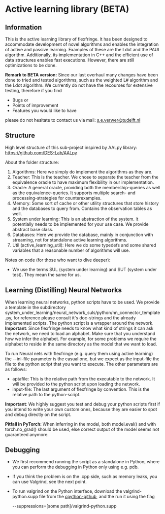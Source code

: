# Active learning library (BETA)

## Information

This is the active learning library of flexfringe. It has been designed to accommodate development of novel algorithms and enables the integration of active and passive learning. Examples of these are the Ldot and the PAUl algorithm.
Additionally, its implementation in C++ and the efficient use of data structures enables fast executions. However, there are still optimizations to be done. 

**Remark to BETA version:** Since our last overhaul many changes have been done to tried and tested algorithms, such as the weighted L# algorithm and the Ldot algorithm. We currently do not have the recourses for extensive testing, therefore if you find 

- Bugs or
- Points of improvement
- Features you would like to have

please do not hesitate to contact us via mail: s.e.verwer@tudelft.nl

## Structure

High level structure of this sub-project inspired by AALpy library: https://github.com/DES-Lab/AALpy

About the folder structure:
  1. Algorithms: Here we simply do implement the algorithms as they are.
  2. Teacher: This is the teacher. We chose to separate the teacher from the equivalence oracle to have maximum flexibility in our implementation.
  3. Oracle: A general oracle, providing both the membership-queries as well as the equivalence-queries. It supports multiple search- and processing-strategies for counterexamples. 
  4. Memory: Some sort of cache or other utility structures that store history and the databases to query from. Contains the observation tables as well.
  5. System under learning: This is an abstraction of the system. It potentially needs to be implemented for your use case. We provide abstract base class.
  7. Databases: Here we provide the database, mainly in conjunction with streaming, not for standalone active learning algorithms.
  8. Util (active_learning_util): Here we do some typedefs and some shared variables that a reasonable number of algorithms will use.

Notes on code (for those who want to dive deeper):
- We use the terms SUL (system under learning) and SUT (system under test). They mean the same for us.

## Learning (Distilling) Neural Networks

When learning neural networks, python scripts have to be used. We provide a template in the subdirectory system_under_learning/neural_network_suls/python/nn_connector_template.py,
for reference please consult it's doc-strings and the already implemented scripts. The python script is a wrapper around the network. **Important**: Since
flexfringe needs to know what kind of strings it can ask the network, we need to load an alphabet. Make sure that you understand how we infer the alphabet. For example, for some problems we require the alphabet to reside in the same directory as the model that we want to load.

To run Neural nets with flexfringe (e.g. query them using active learning) the --ini-file parameter is the casual one, but we expect as the input-file the
file to the python script that you want to execute. The other parameters are as follows:

- aptafile: This is the relative path from the executable to the network. It will be provided to the python script upon loading the network.
- input-file: The last argument of flexfringe by convention. This is the relative path to the python-script.

**Important**: We highly suggest you test and debug your python scripts first if you intend to write your own custom ones, because they are easier to spot and debug directly on the script.

**Pitfall in PyTorch**: When inferring in the model, both model.eval() and with torch.no_grad() should be used, else correct output of the model
seems not guaranteed anymore.

## Debugging

- We first recommend running the script as a standalone in Python, where you can perform the debugging in Python only using e.g. pdb. 
- If you think the problem is on the .cpp side, such as memory leaks, you can use Valgrind, see the next point.
- To run valgrind on the Python interface, download the valgrind-python.supp file from the [cpython-github](https://github.com/python/cpython/blob/main/Misc/valgrind-python.supp), and the run it using the flag

    --suppressions=\[some path\]/valgrind-python.supp